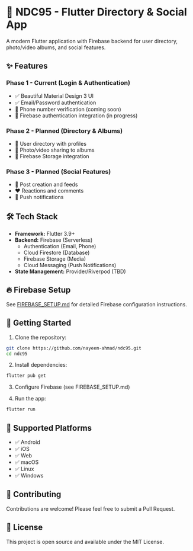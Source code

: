 # 🚀 NDC95 - Flutter Directory & Social App

A modern Flutter application with Firebase backend for user directory, photo/video albums, and social features.

## ✨ Features

### Phase 1 - Current (Login & Authentication)
- ✅ Beautiful Material Design 3 UI
- ✅ Email/Password authentication
- 🔄 Phone number verification (coming soon)
- 🔄 Firebase authentication integration (in progress)

### Phase 2 - Planned (Directory & Albums)
- 📱 User directory with profiles
- 📸 Photo/video sharing to albums
- 💾 Firebase Storage integration

### Phase 3 - Planned (Social Features)
- 📝 Post creation and feeds
- ❤️ Reactions and comments
- 🔔 Push notifications

## 🛠️ Tech Stack

- **Framework:** Flutter 3.9+
- **Backend:** Firebase (Serverless)
  - Authentication (Email, Phone)
  - Cloud Firestore (Database)
  - Firebase Storage (Media)
  - Cloud Messaging (Push Notifications)
- **State Management:** Provider/Riverpod (TBD)

## 🔥 Firebase Setup

See [FIREBASE_SETUP.md](FIREBASE_SETUP.md) for detailed Firebase configuration instructions.

## 🚀 Getting Started

1. Clone the repository:
```bash
git clone https://github.com/nayeem-ahmad/ndc95.git
cd ndc95
```

2. Install dependencies:
```bash
flutter pub get
```

3. Configure Firebase (see FIREBASE_SETUP.md)

4. Run the app:
```bash
flutter run
```

## 📱 Supported Platforms

- ✅ Android
- ✅ iOS
- ✅ Web
- ✅ macOS
- ✅ Linux
- ✅ Windows

## 🤝 Contributing

Contributions are welcome! Please feel free to submit a Pull Request.

## 📄 License

This project is open source and available under the MIT License.

